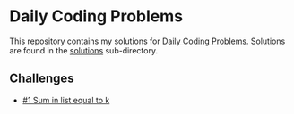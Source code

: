 # Daily Coding Problems #

This repository contains my solutions for [Daily Coding Problems](https://www.dailycodingproblem.com/). Solutions are found in the [solutions](./solutions/) sub-directory. 

## Challenges

* [#1 Sum in list equal to k](./solutions/ksum.py)